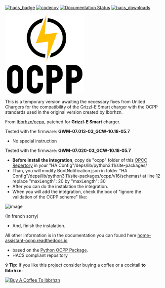 [![hacs_badge](https://img.shields.io/badge/HACS-Default-orange.svg)](https://github.com/custom-components/hacs)
[![codecov](https://codecov.io/gh/lbbrhzn/ocpp/branch/main/graph/badge.svg?token=3FRJIF5KRW)](https://codecov.io/gh/lbbrhzn/ocpp)
[![Documentation Status](https://readthedocs.org/projects/home-assistant-ocpp/badge/?version=latest)](https://home-assistant-ocpp.readthedocs.io/en/latest/?badge=latest)
[![hacs_downloads](https://img.shields.io/github/downloads/djiesr/ocpp/latest/total)](https://github.com/djiesr/ocpp/releases/latest)

![OCPP](https://github.com/home-assistant/brands/raw/master/custom_integrations/ocpp/icon.png)

This is a temporary version awaiting the necessary fixes from United Chargers for the compatibility of the Grizzl-E Smart charger with the OCPP standards used in the original version created by lbbrhzn.

From [lbbrhzn/ocpp](https://github.com/lbbrhzn/ocpp), patched for **Grizzl-E Smart** charger.

Tested with the firmware: **GWM-07.013-03_GCW-10.18-05.7**

- No special instruction

Tested with the firmware: **GWM-07.020-03_GCW-10.18-05.7**

- **Before install the integration**, copy de "ocpp" folder of this [OPCC Repertory](https://github.com/mobilityhouse/ocpp) in your "HA Config"/deps/lib/python3.11/site-packages/
- Than, you will modify BootNotification.json in folder "HA Config"/deps/lib/python3.11/site-packages/ocpp/v16/schemas/ at line 12 replace "maxLength": 20 by "maxLength": 30
- After you can do the instalation the integration.
- When you will add the intégration, check the box of "ignore the validation of the OCPP scheme" like:
<img width="607" alt="image" src="https://github.com/djiesr/ocpp/assets/31359825/cacdfdbf-46e3-47e5-8ca2-9a8294474124">

(In french sorry)
- And, finish the instalation.



All other information is in the documentation you can found here [home-assistant-ocpp.readthedocs.io](https://home-assistant-ocpp.readthedocs.io)

* based on the [Python OCPP Package](https://github.com/mobilityhouse/ocpp).
* HACS compliant repository 



**💡 Tip:** If you like this project consider buying a coffee or a cocktail **to lbbrhzn**:

<a href="https://www.buymeacoffee.com/lbbrhzn" target="_blank">
  <img src="https://cdn.buymeacoffee.com/buttons/default-black.png" alt="Buy A Coffee To lbbrhzn" width="150px">
</a>








